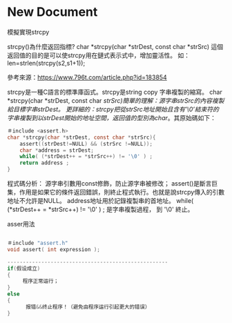 # New Document

模擬實現strcpy

strcpy()為什麼返回指標?
char *strcpy(char *strDest, const char *strSrc)
這個返回值的目的是可以使strcpy用在鏈式表示式中，增加靈活性。
如：len=strlen(strcpy(s2,s1+1)); 


參考來源：https://www.796t.com/article.php?id=183854

strcpy是一種C語言的標準庫函式。strcpy是string copy 字串複製的縮寫。
char *strcpy(char *strDest, const char *strSrc)簡單的理解：源字串strSrc的內容複製給目標字串strDest。
更詳細的：strcpy把從strSrc地址開始且含有’\0’結束符的字串複製到以strDest開始的地址空間，返回值的型別為char*。其原始碼如下：
```c
＃include <assert.h>
char *strcpy(char *strDest, const char *strSrc){
    assert((strDest!=NULL) && (strSrc !=NULL)); 
    char *address = strDest;      
    while( (*strDest++ = *strSrc++) != '\0' ) ; 
    return address ;     
}

```
程式碼分析：
源字串引數用const修飾，防止源字串被修改；
assert()是斷言巨集，作用是如果它的條件返回錯誤，則終止程式執行。也就是說strcpy傳入的引數地址不允許是NULL。
address地址用於記錄複製串的首地址。
while( (*strDest++ = *strSrc++) != '\0' ) ; 是字串複製過程， 到 '\0' 終止。




asser用法
```c

＃include "assert.h" 
void assert( int expression );

----------------------------------------------------
if(假设成立)
{
     程序正常运行；
}
else
{
      报错&&终止程序！（避免由程序运行引起更大的错误）  
}
```

